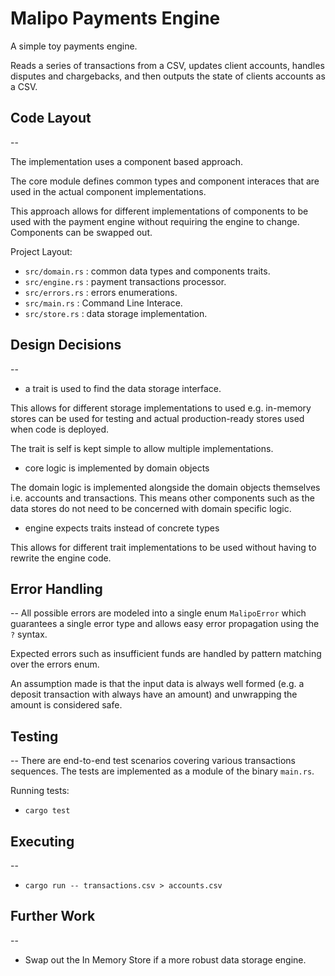 # Malipo Payments Engine

A simple toy payments engine.

Reads a series of transactions from a CSV, updates client accounts, handles disputes and chargebacks, and then outputs the state of clients accounts as a CSV.

## Code Layout
--

The implementation uses a component based approach.

The core module defines common types and component interaces that are used in the actual
component implementations.

This approach allows for different implementations of components to be used with the payment engine
without requiring the engine to change. Components can be swapped out.

Project Layout:
- `src/domain.rs` : common data types and components traits.
- `src/engine.rs` : payment transactions processor.
- `src/errors.rs` : errors enumerations.
- `src/main.rs` : Command Line Interace.
- `src/store.rs` : data storage implementation.

## Design Decisions
--
* a trait is used to find the data storage interface.

This allows for different storage implementations to used e.g. in-memory stores can be used for
testing and actual production-ready stores used when code is deployed.

The trait is self is kept simple to allow multiple implementations.

* core logic is implemented by domain objects

The domain logic is implemented alongside the domain objects themselves i.e. accounts and
transactions. This means other components such as the data stores do not need to be concerned with
domain specific logic.

* engine expects traits instead of concrete types

This allows for different trait implementations to be used without having to rewrite the engine
code.

## Error Handling
--
All possible errors are modeled into a single enum `MalipoError` which
guarantees a single error type and allows easy error propagation using the `?` syntax.

Expected errors such as insufficient funds are handled by pattern matching
over the errors enum.

An assumption made is that the input data is always well formed (e.g. a deposit transaction with always
have an amount) and unwrapping the amount is considered safe.

## Testing
--
There are end-to-end test scenarios covering various transactions sequences.
The tests are implemented as a module of the binary `main.rs`.

Running tests:
- `cargo test`

## Executing
--
- `cargo run -- transactions.csv > accounts.csv`


## Further Work
--
* Swap out the In Memory Store if a more robust data storage engine.
